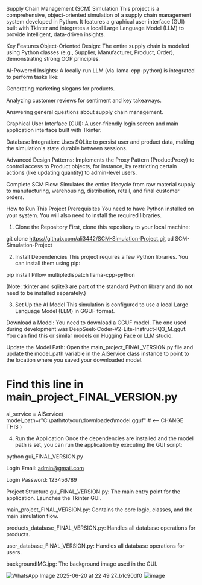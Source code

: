 Supply Chain Management (SCM) Simulation
This project is a comprehensive, object-oriented simulation of a supply chain management system developed in Python. It features a graphical user interface (GUI) built with Tkinter and integrates a local Large Language Model (LLM) to provide intelligent, data-driven insights.

Key Features
Object-Oriented Design: The entire supply chain is modeled using Python classes (e.g., Supplier, Manufacturer, Product, Order), demonstrating strong OOP principles.

AI-Powered Insights: A locally-run LLM (via llama-cpp-python) is integrated to perform tasks like:

Generating marketing slogans for products.

Analyzing customer reviews for sentiment and key takeaways.

Answering general questions about supply chain management.

Graphical User Interface (GUI): A user-friendly login screen and main application interface built with Tkinter.

Database Integration: Uses SQLite to persist user and product data, making the simulation's state durable between sessions.

Advanced Design Patterns: Implements the Proxy Pattern (ProductProxy) to control access to Product objects, for instance, by restricting certain actions (like updating quantity) to admin-level users.

Complete SCM Flow: Simulates the entire lifecycle from raw material supply to manufacturing, warehousing, distribution, retail, and final customer orders.

How to Run This Project
Prerequisites
You need to have Python installed on your system. You will also need to install the required libraries.

1. Clone the Repository
First, clone this repository to your local machine:

git clone https://github.com/ali3442/SCM-Simulation-Project.git
cd SCM-Simulation-Project

2. Install Dependencies
This project requires a few Python libraries. You can install them using pip:

pip install Pillow multipledispatch llama-cpp-python

(Note: tkinter and sqlite3 are part of the standard Python library and do not need to be installed separately.)

3. Set Up the AI Model
This simulation is configured to use a local Large Language Model (LLM) in GGUF format.

Download a Model: You need to download a GGUF model. The one used during development was DeepSeek-Coder-V2-Lite-Instruct-IQ3_M.gguf. You can find this or similar models on Hugging Face or LLM studio.

Update the Model Path: Open the main_project_FINAL_VERSION.py file and update the model_path variable in the AIService class instance to point to the location where you saved your downloaded model.

# Find this line in main_project_FINAL_VERSION.py
ai_service = AIService(
    model_path=r"C:\path\to\your\downloaded\model.gguf" # <-- CHANGE THIS
    )

4. Run the Application
Once the dependencies are installed and the model path is set, you can run the application by executing the GUI script:

python gui_FINAL_VERSION.py

Login Email: admin@gmail.com

Login Password: 123456789

Project Structure
gui_FINAL_VERSION.py: The main entry point for the application. Launches the Tkinter GUI.

main_project_FINAL_VERSION.py: Contains the core logic, classes, and the main simulation flow.

products_database_FINAL_VERSION.py: Handles all database operations for products.

user_database_FINAL_VERSION.py: Handles all database operations for users.

backgroundIMG.jpg: The background image used in the GUI.

![WhatsApp Image 2025-06-20 at 22 49 27_b1c90df0](https://github.com/user-attachments/assets/67ed18c1-a31f-42ad-826a-c7089b1bfca1)
![image](https://github.com/user-attachments/assets/638ce0e1-585b-42a2-a037-7b01fe9b4170)

